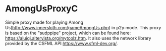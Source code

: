 # AmongUsProxyC
Simple proxy made for playing Among Us(http://www.innersloth.com/gameAmongUs.php) in p2p mode.
This proxy is based on the "sudppipe" project, which can be found here: https://aluigi.altervista.org/mytoolz.htm. It also uses the network library provided by the CSFML API:https://www.sfml-dev.org/.
